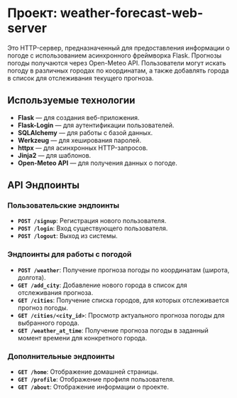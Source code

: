﻿# Проект: weather-forecast-web-server

Это HTTP-сервер, предназначенный для предоставления информации о погоде с использованием асинхронного фреймворка Flask. Прогнозы погоды получаются через Open-Meteo API. Пользователи могут искать погоду в различных городах по координатам, а также добавлять города в список для отслеживания текущего прогноза.

## Используемые технологии
- **Flask** — для создания веб-приложения.
- **Flask-Login** — для аутентификации пользователей.
- **SQLAlchemy** — для работы с базой данных.
- **Werkzeug** — для хеширования паролей.
- **httpx** — для асинхронных HTTP-запросов.
- **Jinja2** — для шаблонов.
- **Open-Meteo API** — для получения данных о погоде.

## API Эндпоинты

### Пользовательские эндпоинты
- **`POST /signup`**: Регистрация нового пользователя.
- **`POST /login`**: Вход существующего пользователя.
- **`POST /logout`**: Выход из системы.

### Эндпоинты для работы с погодой
- **`POST /weather`**: Получение прогноза погоды по координатам (широта, долгота).
- **`GET /add_city`**: Добавление нового города в список для отслеживания прогноза.
- **`GET /cities`**: Получение списка городов, для которых отслеживается прогноз погоды.
- **`GET /cities/<city_id>`**: Просмотр актуального прогноза погоды для выбранного города.
- **`GET /weather_at_time`**: Получение прогноза погоды в заданный момент времени для конкретного города.

### Дополнительные эндпоинты
- **`GET /home`**: Отображение домашней страницы.
- **`GET /profile`**: Отображение профиля пользователя.
- **`GET /about`**: Отображение информации о проекте.
